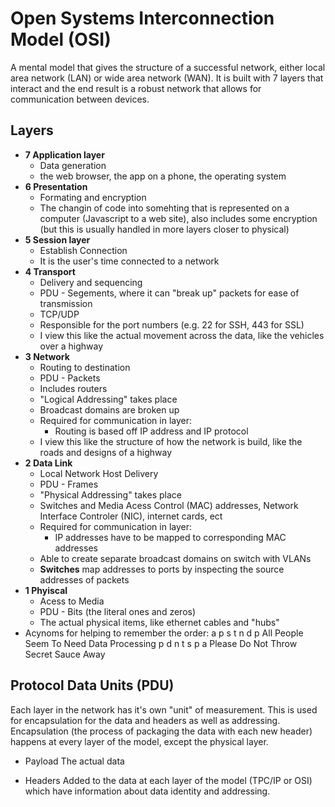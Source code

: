 # Open Systems Interconnection Model (OSI)

A mental model that gives the structure of a successful network, either local area network (LAN) or wide area network (WAN). It is built with 7 layers that interact and the end result is a robust network that allows for communication between devices.

## Layers

- **7 Application layer**
  - Data generation
  - the web browser, the app on a phone, the operating system
- **6 Presentation**
  - Formating and encryption
  - The changin of code into somehting that is represented on a computer (Javascript to a web site), also includes some encryption (but this is usually handled in more layers closer to physical)
- **5 Session layer**
  - Establish Connection
  - It is the user's time connected to a network
- **4 Transport**
  - Delivery and sequencing
  - PDU - Segements, where it can "break up" packets for ease of transmission
  - TCP/UDP
  - Responsible for the port numbers (e.g. 22 for SSH, 443 for SSL)
  - I view this like the actual movement across the data, like the vehicles over a highway
- **3 Network**
  - Routing to destination
  - PDU - Packets
  - Includes routers
  - "Logical Addressing" takes place
  - Broadcast domains are broken up
  - Required for communication in layer:
    - Routing is based off IP address and IP protocol
  - I view this like the structure of how the network is build, like the roads and designs of a highway
- **2 Data Link**
  - Local Network Host Delivery
  - PDU - Frames
  - "Physical Addressing" takes place
  - Switches and Media Acess Control (MAC) addresses, Network Interface Controler (NIC), internet cards, ect
  - Required for communication in layer:
    - IP addresses have to be mapped to corresponding MAC addresses
  - Able to create separate broadcast domains on switch with VLANs
  - **Switches** map addresses to ports by inspecting the source addresses of packets
- **1 Phyiscal**
  - Acess to Media
  - PDU - Bits (the literal ones and zeros)
  - The actual physical items, like ethernet cables and "hubs"
- Acynoms for helping to remember the order:
  a p s t n d p All People Seem To Need Data Processing
  p d n t s p a Please Do Not Throw Secret Sauce Away

## Protocol Data Units (PDU)

Each layer in the network has it's own "unit" of measurement. This is used for encapsulation for the data and headers as well as addressing. Encapsulation (the process of packaging the data with each new header) happens at every layer of the model, except the physical layer.

- Payload
  The actual data

- Headers
  Added to the data at each layer of the model (TPC/IP or OSI) which have information about data identity and addressing.
